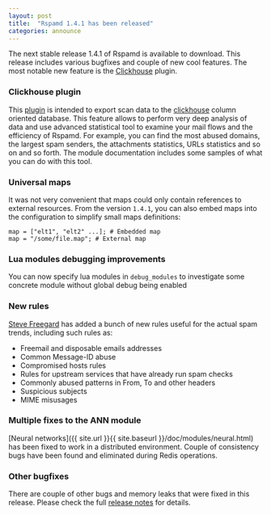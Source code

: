 ```yaml
---
layout: post
title:  "Rspamd 1.4.1 has been released"
categories: announce
---
```


The next stable release 1.4.1 of Rspamd is available to download. This release includes various bugfixes and couple of new cool features. The most notable new feature is the [Clickhouse](/doc/modules/clickhouse.html) plugin.

### Clickhouse plugin

This [plugin](/doc/modules/clickhouse.html) is intended to export scan data to the [clickhouse](https://clickhouse.yandex) column oriented database. This feature allows to perform very deep analysis of data and use advanced statistical tool to examine your mail flows and the efficiency of Rspamd. For example, you can find the most abused domains, the largest spam senders, the attachments statistics, URLs statistics and so on and so forth. The module documentation includes some samples of what you can do with this tool.

### Universal maps

It was not very convenient that maps could only contain references to external resources. From the version `1.4.1`, you can also embed maps into the configuration to simplify small maps definitions:

~~~hcl
map = ["elt1", "elt2" ...]; # Embedded map
map = "/some/file.map"; # External map
~~~

### Lua modules debugging improvements

You can now specify lua modules in `debug_modules` to investigate some concrete module without global debug being enabled

### New rules

[Steve Freegard](https://github.com/smfreegard) has added a bunch of new rules useful for the actual spam trends, including such rules as:

* Freemail and disposable emails addresses
* Common Message-ID abuse
* Compromised hosts rules
* Rules for upstream services that have already run spam checks
* Commonly abused patterns in From, To and other headers
* Suspicious subjects
* MIME misusages

### Multiple fixes to the ANN module

[Neural networks]({{ site.url }}{{ site.baseurl }}/doc/modules/neural.html) has been fixed to work in a distributed environment. Couple of consistency bugs have been found and eliminated during Redis operations.

### Other bugfixes

There are couple of other bugs and memory leaks that were fixed in this release. Please check the full [release notes](https://github.com/vstakhov/rspamd/releases/tag/1.4.1) for details.